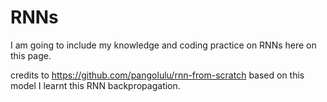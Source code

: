 # RNNs
I am going to include my knowledge and coding practice on RNNs here on this page.


credits to https://github.com/pangolulu/rnn-from-scratch based on this model I learnt this RNN backpropagation.
